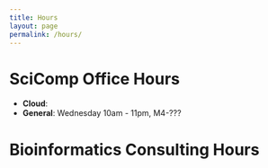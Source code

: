 ```yaml
---
title: Hours
layout: page
permalink: /hours/
---
```


# SciComp Office Hours
- __Cloud__:
- __General__: Wednesday 10am - 11pm, M4-???

# Bioinformatics Consulting Hours
